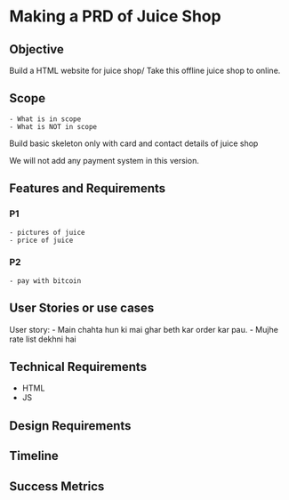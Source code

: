 # Making a PRD of Juice Shop

## Objective

Build a HTML website for juice shop/ Take this offline juice shop to online.

## Scope
    - What is in scope
    - What is NOT in scope
Build basic skeleton only with card and contact details of juice shop

We will not add any payment system in this version.

## Features and Requirements

### P1
    - pictures of juice
    - price of juice

### P2
    - pay with bitcoin

## User Stories or use cases

User story:
    - Main chahta hun ki mai ghar beth kar order kar pau.
    - Mujhe rate list dekhni hai 


## Technical Requirements

- HTML
- JS


## Design Requirements

## Timeline

## Success Metrics